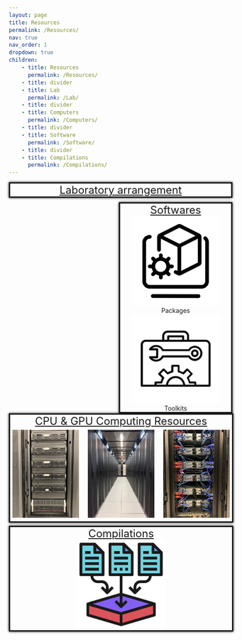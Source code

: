```yaml
---
layout: page
title: Resources
permalink: /Resources/
nav: true
nav_order: 1
dropdown: true
children:
    - title: Resources 
      permalink: /Resources/
    - title: divider
    - title: Lab
      permalink: /Lab/
    - title: divider
    - title: Computers
      permalink: /Computers/
    - title: divider
    - title: Software
      permalink: /Software/
    - title: divider
    - title: Compilations
      permalink: /Compilations/
---
```


<div style="height:550px;">
    <div style="border-style:solid;text-align:center;box-shadow:0 0 5px #000000;">
        <a href="../Lab/" style="font-size:24px;">Laboratory arrangement</a> 
    </div>
    <div style="height:10px;"></div>
    <div style="border-style:solid;text-align:center;box-shadow:0 0 5px #000000;float:right;width:250px;">
        <a href="../Software/" style="font-size:24px;">Softwares</a>  <br>
        <img src="../assets/img/package_icon.png" style="width:80%;" /><br>Packages<br>
        <img src="../assets/img/toolkit.png" style="width:80%;" /><br>Toolkits<br>
    </div>
    <div style="border-style:solid;text-align:center;box-shadow:0 0 5px #000000;float:left;width:500px;">
        <a href="../Computers/" style="font-size:24px;">CPU & GPU Computing Resources</a>  <br>
        <img src="../assets/img/hardwares/HPC2.png" style="width:30%;float:left;padding:5px;"/>
        <img src="../assets/img/hardwares/HPC3.png" style="width:30%;padding:5px;"/>
        <img src="../assets/img/hardwares/HPC4.png" style="width:30%;float:right;padding:5px;"/>
    </div>
    <div style="border-style:solid;text-align:center;box-shadow:0 0 5px #000000;float:left;width:500px;transform:translate(0px,7px);">
        <a href="../Compilations/" style="font-size:24px;">Compilations</a>  <br>
        <img src="../assets/img/compilation.png" style="width:40%;"/>
    </div>
</div>